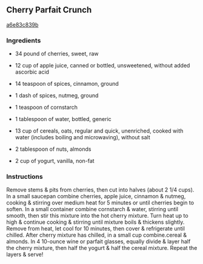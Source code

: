 ## Cherry Parfait Crunch

[a6e83c839b](http://www.food.com/recipe/cherry-parfait-crunch-368542)

### Ingredients

 - 34 pound of cherries, sweet, raw

 - 12 cup of apple juice, canned or bottled, unsweetened, without added ascorbic acid

 - 14 teaspoon of spices, cinnamon, ground

 - 1 dash of spices, nutmeg, ground

 - 1 teaspoon of cornstarch

 - 1 tablespoon of water, bottled, generic

 - 13 cup of cereals, oats, regular and quick, unenriched, cooked with water (includes boiling and microwaving), without salt

 - 2 tablespoon of nuts, almonds

 - 2 cup of yogurt, vanilla, non-fat

### Instructions

Remove stems & pits from cherries, then cut into halves (about 2 1/4 cups). In a small saucepan combine cherries, apple juice, cinnamon & nutmeg, cooking & stirring over medium heat for 5 minutes or until cherries begin to soften. In a small container combine cornstarch & water, stirring until smooth, then stir this mixture into the hot cherry mixture. Turn heat up to high & continue cooking & stirring until mixture boils & thickens slightly. Remove from heat, let cool for 10 minutes, then cover & refrigerate until chilled. After cherry mixture has chilled, in a small cup combine.cereal & almonds. In 4 10-ounce wine or parfait glasses, equally divide & layer half the cherry mixture, then half the yogurt & half the cereal mixture. Repeat the layers & serve!